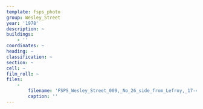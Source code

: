 ```yaml
---
template: fsps_photo
group: Wesley_Street
year: '1978'
description: ~
buildings:
    - ''
coordinates: ~
heading: ~
classification: ~
section: ~
cell: ~
film_roll: ~
files:
    -
        filename: 'FSPS_Wesley_Street_009,_No_26_side_from_Lefroy,_17-4-L,_1978.png'
        caption: ''
---
```

